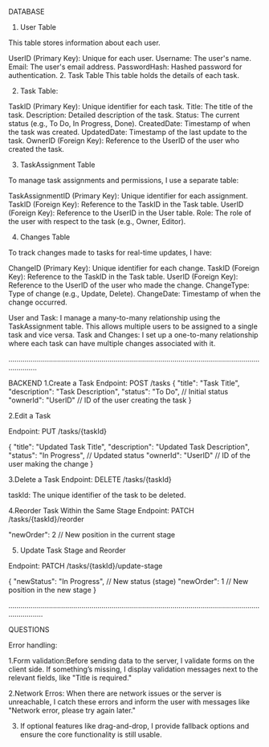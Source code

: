 DATABASE

1. User Table

This table stores information about each user.

UserID (Primary Key): Unique for each user.
Username: The user's name.
Email: The user's email address.
PasswordHash: Hashed password for authentication. 2. Task Table
This table holds the details of each task.

2. Task Table:

TaskID (Primary Key): Unique identifier for each task.
Title: The title of the task.
Description: Detailed description of the task.
Status: The current status (e.g., To Do, In Progress, Done).
CreatedDate: Timestamp of when the task was created.
UpdatedDate: Timestamp of the last update to the task.
OwnerID (Foreign Key): Reference to the UserID of the user who created the task.

3. TaskAssignment Table

To manage task assignments and permissions, I use a separate table:

TaskAssignmentID (Primary Key): Unique identifier for each assignment.
TaskID (Foreign Key): Reference to the TaskID in the Task table.
UserID (Foreign Key): Reference to the UserID in the User table.
Role: The role of the user with respect to the task (e.g., Owner, Editor).

4. Changes Table

To track changes made to tasks for real-time updates, I have:

ChangeID (Primary Key): Unique identifier for each change.
TaskID (Foreign Key): Reference to the TaskID in the Task table.
UserID (Foreign Key): Reference to the UserID of the user who made the change.
ChangeType: Type of change (e.g., Update, Delete).
ChangeDate: Timestamp of when the change occurred.

User and Task: I manage a many-to-many relationship using the TaskAssignment table. This allows multiple users to be assigned to a single task and vice versa.
Task and Changes: I set up a one-to-many relationship where each task can have multiple changes associated with it.

..........................................................................................................................................

BACKEND
1.Create a Task
Endpoint: POST /tasks
{
"title": "Task Title",
"description": "Task Description",
"status": "To Do", // Initial status
"ownerId": "UserID" // ID of the user creating the task
}

2.Edit a Task

Endpoint: PUT /tasks/{taskId}

{
"title": "Updated Task Title",
"description": "Updated Task Description",
"status": "In Progress", // Updated status
"ownerId": "UserID" // ID of the user making the change
}

3.Delete a Task
Endpoint: DELETE /tasks/{taskId}

taskId: The unique identifier of the task to be deleted.

4.Reorder Task Within the Same Stage
Endpoint: PATCH /tasks/{taskId}/reorder

"newOrder": 2 // New position in the current stage

5. Update Task Stage and Reorder

Endpoint: PATCH /tasks/{taskId}/update-stage

{
"newStatus": "In Progress", // New status (stage)
"newOrder": 1 // New position in the new stage
}

.............................................................................................................................................

QUESTIONS

Error handling:

1.Form validation:Before sending data to the server, I validate forms on the client side. If something’s missing, I display validation messages next to the relevant fields, like "Title is required."

2.Network Erros: When there are network issues or the server is unreachable, I catch these errors and inform the user with messages like "Network error, please try again later."

3. If optional features like drag-and-drop, I provide fallback options and ensure the core functionality is still usable.
